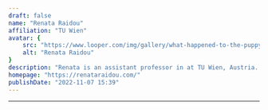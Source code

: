 ```yaml
---
draft: false
name: "Renata Raidou"
affiliation: "TU Wien"
avatar: {
    src: "https://www.looper.com/img/gallery/what-happened-to-the-puppy-from-john-wick/intro-1660697849.webp",
    alt: "Renata Raidou"
}
description: "Renata is an assistant professor in at TU Wien, Austria.  Her research direction is on the interface between visual analytics, image processing, and machine learning, with a strong focus on biomedical applications."
homepage: "https://renataraidou.com/"
publishDate: "2022-11-07 15:39"
---
```

****